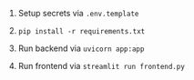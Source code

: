 1. Setup secrets via `.env.template`

2. `pip install -r requirements.txt`

3. Run backend via `uvicorn app:app`

4. Run frontend via `streamlit run frontend.py`